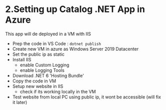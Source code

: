 # 2.Setting up Catalog .NET App in Azure
This app will de deployed in a VM with IIS

- Prep the code in VS Code : `dotnet publish` 
- Create new VM in azure as Windows Server 2019 Datacenter
- Set the public ip as static
- Install IIS
	- enable Custom Logging
	- enable Logging Tools
- Download .NET 6 'Hosting Bundle'
- Copy the code in VM
- Setup new website in IIS
	- check if its working locally in the VM
- Test website from local PC using public ip, it wont be accessible (will fix it later)
